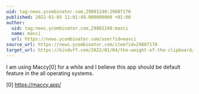 ```yaml
---
uid: tag:news.ycombinator.com,29801240:29807170
published: 2022-01-05 11:01:49.000000000 +01:00
author:
  uid: tag:news.ycombinator.com,29801240:mavci
  name: mavci
  url: https://news.ycombinator.com/user?id=mavci
source_url: https://news.ycombinator.com/item?id=29807170
target_url: https://kinduff.com/2022/01/04/the-weight-of-the-clipboard/
---
```


I am using Maccy[0] for a while and I believe this app should be default feature in the all operating systems.

[0] https://maccy.app/